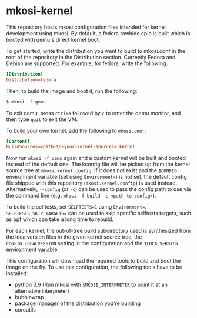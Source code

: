 # mkosi-kernel

This repository hosts mkosi configuration files intended for kernel development
using mkosi. By default, a fedora rawhide cpio is built which is booted with
qemu's direct kernel boot.

To get started, write the distribution you want to build to mkosi.conf in the
root of the repository in the Distribution section. Currently Fedora and Debian
are supported. For example, for fedora, write the following:

```conf
[Distribution]
Distribution=fedora
```

Then, to build the image and boot it, run the following:

```sh
$ mkosi -f qemu
```

To exit qemu, press `ctrl+a` followed by `c` to enter the qemu monitor, and then
type `quit` to exit the VM.

To build your own kernel, add the following to `mkosi.conf`:

```conf
[Content]
BuildSources=<path-to-your-kernel-sources>:kernel
```

Now run `mkosi -f qemu` again and a custom kernel will be built and booted
instead of the default one. The kconfig file will be picked up from the kernel
source tree at `mkosi.kernel.config`. If it does not exist and the `$CONFIG`
environment variable (set using `Environment=`) is not set, the default config
file shipped with this repository (`mkosi.kernel.config`) is used instead.
Alternatively, `--config` (or `-c`) can be used to pass the config path to use
via the command line (e.g. `mkosi -f build -c <path-to-config>`).

To build the selftests, set `SELFTESTS=1` using `Environment=`.
`SELFTESTS_SKIP_TARGETS=` can be used to skip specific selftests targets, such
as bpf which can take a long time to rebuild.

For each kernel, the out-of-tree build subdirectory used is synthesized from
the localversion files in the given kernel source tree, the
`CONFIG_LOCALVERSION` setting in the configuration and the `$LOCALVERSION`
environment variable.

This configuration will download the required tools to build and boot the image
on the fly. To use this configuration, the following tools have to be installed:

- python 3.9 (Run mkosi with `$MKOSI_INTERPRETER` to point it at an alternative
  interpreter)
- bubblewrap
- package manager of the distribution you're building
- coreutils
